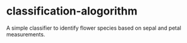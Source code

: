 # classification-alogorithm
A simple classifier to identify flower species based on sepal and petal measurements.
